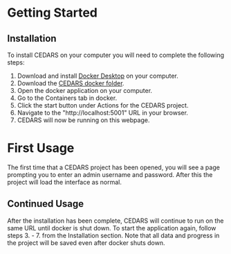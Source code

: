 # Getting Started

## Installation
To install CEDARS on your computer you will need to complete the following steps:

1. Download and install [Docker Desktop](https://www.docker.com/products/docker-desktop/) on your computer.
2. Download the [CEDARS docker folder]().
3. Open the docker application on your computer.
4. Go to the Containers tab in docker.
5. Click the start button under Actions for the CEDARS project.
6. Navigate to the "http://localhost:5001" URL in your browser.
7. CEDARS will now be running on this webpage.

# First Usage
The first time that a CEDARS project has been opened, you will see a page prompting you to enter an admin username and password. After this the project will load the interface as normal.

## Continued Usage
After the installation has been complete, CEDARS will continue to run on the same URL until docker is shut down. To start the application again, follow steps 3. - 7. from the Installation section. Note that all data and progress in the project will be saved even after docker shuts down.
